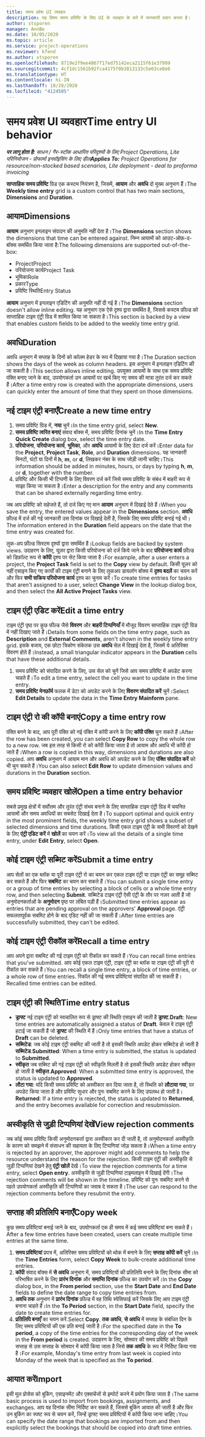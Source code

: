 ```yaml
---
title: समय प्रवेश UI व्यवहार
description: यह विषय समय प्रविष्टि के लिए UI के व्यवहार के बारे में जानकारी प्रदान करता है।
author: stsporen
manager: AnnBe
ms.date: 10/05/2020
ms.topic: article
ms.service: project-operations
ms.reviewer: kfend
ms.author: stsporen
ms.openlocfilehash: 8719e2f9ee4867f17ed75142eca2115f61e37999
ms.sourcegitcommit: 4cf1dc1561b92fca4175f0b3813133c5e63ce8e6
ms.translationtype: HT
ms.contentlocale: hi-IN
ms.lasthandoff: 10/28/2020
ms.locfileid: "4124505"
---
```

# <a name="time-entry-ui-behavior"></a><span data-ttu-id="ef98b-103">समय प्रवेश UI व्यवहार</span><span class="sxs-lookup"><span data-stu-id="ef98b-103">Time entry UI behavior</span></span>

<span data-ttu-id="ef98b-104">_**पर लागू होता है:** साधन / गैर-स्टॉक आधारित परिदृश्यों के लिए Project Operations, Lite परिनियोजन - प्रोफार्मा इनवॉइसिंग के लिए डील_</span><span class="sxs-lookup"><span data-stu-id="ef98b-104">_**Applies To:** Project Operations for resource/non-stocked based scenarios, Lite deployment - deal to proforma invoicing_</span></span>


<span data-ttu-id="ef98b-105">**साप्ताहिक समय प्रविष्टि** ग्रिड एक कस्टम नियंत्रण है, जिसमें, **आयाम** और **अवधि** दो मुख्य अनुभाग हैं।</span><span class="sxs-lookup"><span data-stu-id="ef98b-105">The **Weekly time entry** grid is a custom control that has two main sections, **Dimensions** and **Duration**.</span></span>

## <a name="dimensions"></a><span data-ttu-id="ef98b-106">आयाम</span><span class="sxs-lookup"><span data-stu-id="ef98b-106">Dimensions</span></span>
<span data-ttu-id="ef98b-107">**आयाम** अनुभाग इनलाइन संपादन की अनुमति नहीं देता है।</span><span class="sxs-lookup"><span data-stu-id="ef98b-107">The **Dimensions** section shows the dimensions that time can be entered against.</span></span> <span data-ttu-id="ef98b-108">निम्न आयामों को आउट-ऑफ़-द-बॉक्स समर्थित किया जाता है:</span><span class="sxs-lookup"><span data-stu-id="ef98b-108">The following dimensions are supported out-of-the-box:</span></span>

  - <span data-ttu-id="ef98b-109">Project</span><span class="sxs-lookup"><span data-stu-id="ef98b-109">Project</span></span>
  - <span data-ttu-id="ef98b-110">परियोजना कार्य</span><span class="sxs-lookup"><span data-stu-id="ef98b-110">Project Task</span></span>
  - <span data-ttu-id="ef98b-111">भूमिका</span><span class="sxs-lookup"><span data-stu-id="ef98b-111">Role</span></span>
  - <span data-ttu-id="ef98b-112">प्रकार</span><span class="sxs-lookup"><span data-stu-id="ef98b-112">Type</span></span>
  - <span data-ttu-id="ef98b-113">प्रविष्टि स्थिति</span><span class="sxs-lookup"><span data-stu-id="ef98b-113">Entry Status</span></span>

<span data-ttu-id="ef98b-114">**आयाम** अनुभाग में इनलाइन एडिटिंग की अनुमति नहीं दी गई है।</span><span class="sxs-lookup"><span data-stu-id="ef98b-114">The **Dimensions** section doesn't allow inline editing.</span></span> <span data-ttu-id="ef98b-115">यह अनुभाग एक ऐसे दृश्य द्वारा समर्थित है, जिससे कस्टम फ़ील्ड को साप्ताहिक टाइम एंट्री ग्रिड में शामिल किया जा सकता है।</span><span class="sxs-lookup"><span data-stu-id="ef98b-115">This section is backed by a view that enables custom fields to be added to the weekly time entry grid.</span></span>

## <a name="duration"></a><span data-ttu-id="ef98b-116">अवधि</span><span class="sxs-lookup"><span data-stu-id="ef98b-116">Duration</span></span>
<span data-ttu-id="ef98b-117">अवधि अनुभाग में सप्ताह के दिनों को कॉलम हेडर के रूप में दिखाया गया है।</span><span class="sxs-lookup"><span data-stu-id="ef98b-117">The Duration section shows the days of the week as column headers.</span></span> <span data-ttu-id="ef98b-118">इस अनुभाग में इनलाइन एडिटिंग की जा सकती है।</span><span class="sxs-lookup"><span data-stu-id="ef98b-118">This section allows inline editing.</span></span> <span data-ttu-id="ef98b-119">उपयुक्त आयामों के साथ एक समय प्रविष्टि पंक्ति बनाए जाने के बाद, उपयोगकर्ता उन आयामों पर खर्च किए गए समय की मात्रा तुरंत दर्ज कर सकते हैं।</span><span class="sxs-lookup"><span data-stu-id="ef98b-119">After a time entry row is created with the appropriate dimensions, users can quickly enter the amount of time that they spent on those dimensions.</span></span>

## <a name="create-a-new-time-entry"></a><span data-ttu-id="ef98b-120">नई टाइम एंट्री बनाएँ</span><span class="sxs-lookup"><span data-stu-id="ef98b-120">Create a new time entry</span></span>

1. <span data-ttu-id="ef98b-121">समय प्रविष्टि ग्रिड में, **नया** चुनें।</span><span class="sxs-lookup"><span data-stu-id="ef98b-121">In the time entry grid, select **New**.</span></span> 
2. <span data-ttu-id="ef98b-122">**समय प्रविष्टि त्वरित बनाएं** संवाद बॉक्स में, समय प्रविष्टि दिनांक चुनें।</span><span class="sxs-lookup"><span data-stu-id="ef98b-122">In the **Time Entry Quick Create** dialog box, select the time entry date.</span></span>
3. <span data-ttu-id="ef98b-123">**परियोजना**, **परियोजना कार्य**, **भूमिका**, और **अवधि** आयामों के लिए डेटा दर्ज करें।</span><span class="sxs-lookup"><span data-stu-id="ef98b-123">Enter data for the **Project**, **Project Task**, **Role**, and **Duration** dimensions.</span></span> <span data-ttu-id="ef98b-124">यह जानकारी मिनटों, घंटों या दिनों में **h**, **m**, or **d**, लिखकर नंबर के साथ जोड़ी जानी चाहिए।</span><span class="sxs-lookup"><span data-stu-id="ef98b-124">This information should be added in minutes, hours, or days by typing **h**, **m**, or **d**, together with the number.</span></span> 
4. <span data-ttu-id="ef98b-125">प्रविष्टि और किसी भी टिप्पणी के लिए विवरण दर्ज करें जिसे समय प्रविष्टि के संबंध में बाहरी रूप से साझा किया जा सकता है।</span><span class="sxs-lookup"><span data-stu-id="ef98b-125">Enter a description for the entry and any comments that can be shared externally regarding time entry.</span></span> 

<span data-ttu-id="ef98b-126">जब आप प्रविष्टि को सहेजते हैं, तो दर्ज किए गए मान **आयाम** अनुभाग में दिखाई देते हैं।</span><span class="sxs-lookup"><span data-stu-id="ef98b-126">When you save the entry, the entered values appear in the **Dimensions** section.</span></span> <span data-ttu-id="ef98b-127">**अवधि** फ़ील्ड में दर्ज की गई जानकारी उस दिनांक पर दिखाई देती है, जिसके लिए समय प्रविष्टि बनाई गई थी।</span><span class="sxs-lookup"><span data-stu-id="ef98b-127">The information entered in the **Duration** field appears on the date that the time entry was created for.</span></span>

<span data-ttu-id="ef98b-128">लुक-अप फ़ील्ड सिस्टम दृश्यों द्वारा समर्थित हैं।</span><span class="sxs-lookup"><span data-stu-id="ef98b-128">Lookup fields are backed by system views.</span></span> <span data-ttu-id="ef98b-129">उदाहरण के लिए, यूज़र द्वारा किसी परियोजना को दर्ज किये जाने के बाद **परियोजना कार्य** फ़ील्ड को डिफ़ॉल्ट रूप से **कॉपी** दृश्य पर सेट किया जाता है।</span><span class="sxs-lookup"><span data-stu-id="ef98b-129">For example, after a user enters a project, the **Project Task** field is set to the **Copy** view by default.</span></span> <span data-ttu-id="ef98b-130">किसी यूज़र को नहीं एसाइन किए गए कार्यों की टाइम एंट्री बनाने के लिए लुकअप डायलॉग बॉक्स में **दृश्य बदलें** का चयन करें और फिर **सभी सक्रिय परियोजना कार्य** दृश्य का चुनाव करें।</span><span class="sxs-lookup"><span data-stu-id="ef98b-130">To create time entries for tasks that aren't assigned to a user, select **Change View** in the lookup dialog box, and then select the **All Active Project Tasks** view.</span></span>

## <a name="edit-a-time-entry"></a><span data-ttu-id="ef98b-131">टाइम एंट्री एडिट करें</span><span class="sxs-lookup"><span data-stu-id="ef98b-131">Edit a time entry</span></span> 
<span data-ttu-id="ef98b-132">टाइम एंट्री पृष्ठ पर कुछ फील्ड जैसे **विवरण** और **बाहरी टिप्पणियाँ** में मौजूद विवरण साप्ताहिक टाइम एंट्री ग्रिड में नहीं दिखाए जाते हैं।</span><span class="sxs-lookup"><span data-stu-id="ef98b-132">Details from some fields on the time entry page, such as **Description** and **External Comments**, aren't shown in the weekly time entry grid.</span></span> <span data-ttu-id="ef98b-133">इसके बजाय, एक छोटा त्रिकोण संकेतक उस **अवधि** सेल में दिखाई देता है, जिसमें ये अतिरिक्त विवरण होते हैं।</span><span class="sxs-lookup"><span data-stu-id="ef98b-133">Instead, a small triangular indicator appears in the **Duration** cells that have these additional details.</span></span> 

1. <span data-ttu-id="ef98b-134">समय प्रविष्टि को संपादित करने के लिए, उस सेल को चुनें जिसे आप समय प्रविष्टि में अपडेट करना चाहते हैं।</span><span class="sxs-lookup"><span data-stu-id="ef98b-134">To edit a time entry, select the cell you want to update in the time entry.</span></span>
2. <span data-ttu-id="ef98b-135">**समय प्रविष्टि मेनफ़ॉर्म** फलक में डेटा को अपडेट करने के लिए **विवरण संपादित करें** चुनें।</span><span class="sxs-lookup"><span data-stu-id="ef98b-135">Select **Edit Details** to update the data in the **Time Entry Mainform** pane.</span></span> 

## <a name="copy-a-time-entry-row"></a><span data-ttu-id="ef98b-136">टाइम एंट्री रो की कॉपी बनाएं</span><span class="sxs-lookup"><span data-stu-id="ef98b-136">Copy a time entry row</span></span>
<span data-ttu-id="ef98b-137">पंक्ति बनने के बाद, आप पूरी पंक्ति को नई पंक्ति में कॉपी करने के लिए **कॉपी पंक्ति** चुन सकते हैं।</span><span class="sxs-lookup"><span data-stu-id="ef98b-137">After the row has been created, you can select **Copy Row** to copy the whole row to a new row.</span></span> <span data-ttu-id="ef98b-138">जब इस तरह से किसी रो को कॉपी किया जाता है तो आयाम और अवधि भी कॉपी हो जाते हैं।</span><span class="sxs-lookup"><span data-stu-id="ef98b-138">When a row is copied in this way, dimensions and durations are also copied.</span></span> <span data-ttu-id="ef98b-139">आप **अवधि** अनुभाग में आयाम मान और अवधि को अपडेट करने के लिए **पंक्ति संपादित करें** को भी चुन सकते हैं।</span><span class="sxs-lookup"><span data-stu-id="ef98b-139">You can also select **Edit Row** to update dimension values and durations in the **Duration** section.</span></span>

## <a name="open-a-time-entry-behavior"></a><span data-ttu-id="ef98b-140">समय प्रविष्टि व्यवहार खोलें</span><span class="sxs-lookup"><span data-stu-id="ef98b-140">Open a time entry behavior</span></span>
<span data-ttu-id="ef98b-141">सबसे प्रमुख क्षेत्रों में सर्वोत्तम और तुरंत एंट्री संभव बनाने के लिए साप्ताहिक टाइम एंट्री ग्रिड में चयनित आयामों और समय अवधियों का सबसेट दिखाई देता है।</span><span class="sxs-lookup"><span data-stu-id="ef98b-141">To support optimal and quick entry in the most prominent fields, the weekly time entry grid shows a subset of selected dimensions and time durations.</span></span> <span data-ttu-id="ef98b-142">किसी एकल टाइम एंट्री के सभी विवरणों को देखने के लिए **एंट्री एडिट करें** में **खोलें** का चयन करें।</span><span class="sxs-lookup"><span data-stu-id="ef98b-142">To view all the details of a single time entry, under **Edit Entry**, select **Open**.</span></span>

## <a name="submit-a-time-entry"></a><span data-ttu-id="ef98b-143">कोई टाइम एंट्री सब्मिट करें</span><span class="sxs-lookup"><span data-stu-id="ef98b-143">Submit a time entry</span></span>
<span data-ttu-id="ef98b-144">आप सेलों का एक ब्लॉक या पूरी टाइम एंट्री रो का चयन कर एकल टाइम एंट्री या टाइम एंट्री का समूह सब्मिट कर सकते हैं और फिर **सबमिट** का चयन कर सकते हैं।</span><span class="sxs-lookup"><span data-stu-id="ef98b-144">You can submit a single time entry or a group of time entries by selecting a block of cells or a whole time entry row, and then selecting **Submit**.</span></span> <span data-ttu-id="ef98b-145">सब्मिटेड टाइम एंट्री ऐसी एंट्री के तौर पर नज़र आती हैं जो अनुमोदनकर्ताओं के **अनुमोदन** पृष्ठ पर लंबित पड़ी हैं।</span><span class="sxs-lookup"><span data-stu-id="ef98b-145">Submitted time entries appear as entries that are pending approval on the approvers' **Approval** page.</span></span> <span data-ttu-id="ef98b-146">एंट्री सफलतापूर्वक सबमिट होने के बाद एडिट नहीं की जा सकती हैं।</span><span class="sxs-lookup"><span data-stu-id="ef98b-146">After time entries are successfully submitted, they can't be edited.</span></span>

## <a name="recall-a-time-entry"></a><span data-ttu-id="ef98b-147">कोई टाइम एंट्री रीकॉल करें</span><span class="sxs-lookup"><span data-stu-id="ef98b-147">Recall a time entry</span></span>
<span data-ttu-id="ef98b-148">आप अपने द्वारा सबमिट की गई टाइम एंट्री को रीकॉल कर सकते हैं।</span><span class="sxs-lookup"><span data-stu-id="ef98b-148">You can recall time entries that you've submitted.</span></span> <span data-ttu-id="ef98b-149">आप कोई एकल टाइम एंट्री, टाइम एंट्री का ब्लॉक या टाइम एंट्री की पूरी रो रीकॉल कर सकते हैं।</span><span class="sxs-lookup"><span data-stu-id="ef98b-149">You can recall a single time entry, a block of time entries, or a whole row of time entries.</span></span> <span data-ttu-id="ef98b-150">रिकॉल की गई समय प्रविष्टियां संपादित की जा सकती हैं।</span><span class="sxs-lookup"><span data-stu-id="ef98b-150">Recalled time entries can be edited.</span></span>

## <a name="time-entry-status"></a><span data-ttu-id="ef98b-151">टाइम एंट्री की स्थिति</span><span class="sxs-lookup"><span data-stu-id="ef98b-151">Time entry status</span></span>

- <span data-ttu-id="ef98b-152">**ड्राफ्ट** नई टाइम एंट्री को स्वचालित रूप से ड्राफ्ट की स्थिति एसाइन की जाती है **ड्राफ्ट**.</span><span class="sxs-lookup"><span data-stu-id="ef98b-152">**Draft**: New time entries are automatically assigned a status of **Draft**.</span></span> <span data-ttu-id="ef98b-153">केवल वे टाइम एंट्री हटाई जा सकती हैं जो **ड्राफ्ट** की स्थिति में हैं।</span><span class="sxs-lookup"><span data-stu-id="ef98b-153">Only time entries that have a status of **Draft** can be deleted.</span></span>
- <span data-ttu-id="ef98b-154">**सब्मिटेड**: जब कोई टाइम एंट्री सबमिट की जाती है तो इसकी स्थिति अपडेट होकर सब्मिटेड हो जाती है **सब्मिटेड**.</span><span class="sxs-lookup"><span data-stu-id="ef98b-154">**Submitted**: When a time entry is submitted, the status is updated to **Submitted**.</span></span> 
- <span data-ttu-id="ef98b-155">**स्वीकृत** जब सब्मिट की गई टाइम एंट्री को स्वीकृति मिलती है तो इसकी स्थिति अपडेट होकर स्वीकृत हो जाती है **स्वीकृत**.</span><span class="sxs-lookup"><span data-stu-id="ef98b-155">**Approved**: When a submitted time entry is approved, the status is updated to **Approved**.</span></span> 
- <span data-ttu-id="ef98b-156">**लौटा गया**: यदि किसी समय प्रविष्टि को अस्वीकार कर दिया जाता है, तो स्थिति को **लौटाया गया**, पर अपडेट किया जाता है और प्रविष्टि सुधार और पुनः सबमिट करने के लिए उपलब्ध हो जाती है।</span><span class="sxs-lookup"><span data-stu-id="ef98b-156">**Returned**: If a time entry is rejected, the status is updated to **Returned**, and the entry becomes available for correction and resubmission.</span></span> 

## <a name="view-rejection-comments"></a><span data-ttu-id="ef98b-157">अस्वीकृति से जुड़ी टिप्पणियां देखें</span><span class="sxs-lookup"><span data-stu-id="ef98b-157">View rejection comments</span></span>
<span data-ttu-id="ef98b-158">जब कोई समय प्रविष्टि किसी अनुमोदनकर्ता द्वारा अस्वीकार कर दी जाती है, तो अनुमोदनकर्ता अस्वीकृति के कारण को समझने में संसाधन की सहायता के लिए टिप्पणियां जोड़ सकता है।</span><span class="sxs-lookup"><span data-stu-id="ef98b-158">When a time entry is rejected by an approver, the approver might add comments to help the resource understand the reason for the rejection.</span></span> <span data-ttu-id="ef98b-159">किसी टाइम एंट्री की अस्वीकृति से जुड़ी टिप्पणियां देखने हेतु **एंट्री खोलें** देखें।</span><span class="sxs-lookup"><span data-stu-id="ef98b-159">To view the rejection comments for a time entry, select **Open entry**.</span></span> <span data-ttu-id="ef98b-160">अस्वीकृति से जुड़ी टिप्पणियां टाइमलाइन में दिखाई देंगी।</span><span class="sxs-lookup"><span data-stu-id="ef98b-160">The rejection comments will be shown in the timeline.</span></span> <span data-ttu-id="ef98b-161">प्रविष्टि को पुनः सबमिट करने से पहले उपयोगकर्ता अस्वीकृति की टिप्पणियों का जवाब दे सकता है।</span><span class="sxs-lookup"><span data-stu-id="ef98b-161">The user can respond to the rejection comments before they resubmit the entry.</span></span>

## <a name="copy-week"></a><span data-ttu-id="ef98b-162">सप्ताह की प्रतिलिपि बनाएँ</span><span class="sxs-lookup"><span data-stu-id="ef98b-162">Copy week</span></span>
<span data-ttu-id="ef98b-163">कुछ समय प्रविष्टियां बनाई जाने के बाद, उपयोगकर्ता एक ही समय में कई समय प्रविष्टियां बना सकते हैं।</span><span class="sxs-lookup"><span data-stu-id="ef98b-163">After a few time entries have been created, users can create multiple time entries at the same time.</span></span>

1. <span data-ttu-id="ef98b-164">**समय प्रविष्टियां** प्रपत्र में, अतिरिक्त समय प्रविष्टियों को थोक में बनाने के लिए **सप्ताह कॉपी करें** चुनें।</span><span class="sxs-lookup"><span data-stu-id="ef98b-164">In the **Time Entries** form, select **Copy Week** to bulk-create additional time entries.</span></span> 
2. <span data-ttu-id="ef98b-165">**कॉपी** संवाद बॉक्स में **से अवधि** अनुभाग में, समय प्रविष्टियों की प्रतिलिपि बनाने के लिए दिनांक सीमा को परिभाषित करने के लिए **प्रारंभ दिनांक** और **समाप्ति दिनांक** फ़ील्ड का उपयोग करें।</span><span class="sxs-lookup"><span data-stu-id="ef98b-165">In the **Copy** dialog box, in the **From period** section, use the **Start Date** and **End Date** fields to define the date range to copy time entries from.</span></span> 
3. <span data-ttu-id="ef98b-166">**अवधि तक** अनुभाग में **प्रारंभ दिनांक** फ़ील्ड में वह तिथि स्पेसिफाई करें जिसके लिए आप टाइम एंट्री बनाना चाहते हैं।</span><span class="sxs-lookup"><span data-stu-id="ef98b-166">In the **To Period** section, in the **Start Date** field, specify the date to create time entries for.</span></span> 
4. <span data-ttu-id="ef98b-167">**प्रतिलिपि बनाएँ** का चयन करें.</span><span class="sxs-lookup"><span data-stu-id="ef98b-167">Select **Copy**.</span></span> <span data-ttu-id="ef98b-168">**तक अवधि**, **से अवधि** में सप्ताह के संबंधित दिन के लिए समय प्रविष्टियों की एक प्रति बनाई जाती है।</span><span class="sxs-lookup"><span data-stu-id="ef98b-168">For the specified date in the **To period**, a copy of the time entries for the corresponding day of the week in the **From period** is created.</span></span> <span data-ttu-id="ef98b-169">उदाहरण के लिए, सोमवार की समय प्रविष्टि को पिछले सप्ताह से उस सप्ताह के सोमवार में कॉपी किया जाता है जिसे **तक अवधि** के रूप में निर्दिष्ट किया गया है।</span><span class="sxs-lookup"><span data-stu-id="ef98b-169">For example, Monday's time entry from last week is copied into Monday of the week that is specified as the **To period**.</span></span>

## <a name="import"></a><span data-ttu-id="ef98b-170">आयात करें</span><span class="sxs-lookup"><span data-stu-id="ef98b-170">Import</span></span>
<span data-ttu-id="ef98b-171">इसी मूल प्रोसेस को बुकिंग, एसाइनमेंट और एक्सचेंजों से इम्पोर्ट करने में प्रयोग किया जाता है।</span><span class="sxs-lookup"><span data-stu-id="ef98b-171">The same basic process is used to import from bookings, assignments, and exchanges.</span></span> <span data-ttu-id="ef98b-172">आप वह दिनांक सीमा निर्दिष्ट कर सकते हैं, जिससे बुकिंग आयात की जाती है और फिर उन बुकिंग का स्पष्ट रूप से चयन करें, जिन्हें ड्राफ्ट समय प्रविष्टियों में कॉपी किया जाना चाहिए।</span><span class="sxs-lookup"><span data-stu-id="ef98b-172">You can specify the date range that bookings are imported from and then explicitly select the bookings that should be copied into draft time entries.</span></span> 
